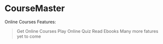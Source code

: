 # CourseMaster
Online Courses
Features:
>Get Online Courses
>Play Online Quiz
>Read Ebooks
>Many more fatures yet to come
